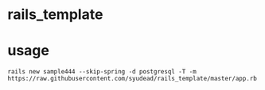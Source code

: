 # rails_template

# usage

```
rails new sample444 --skip-spring -d postgresql -T -m https://raw.githubusercontent.com/syudead/rails_template/master/app.rb
```
